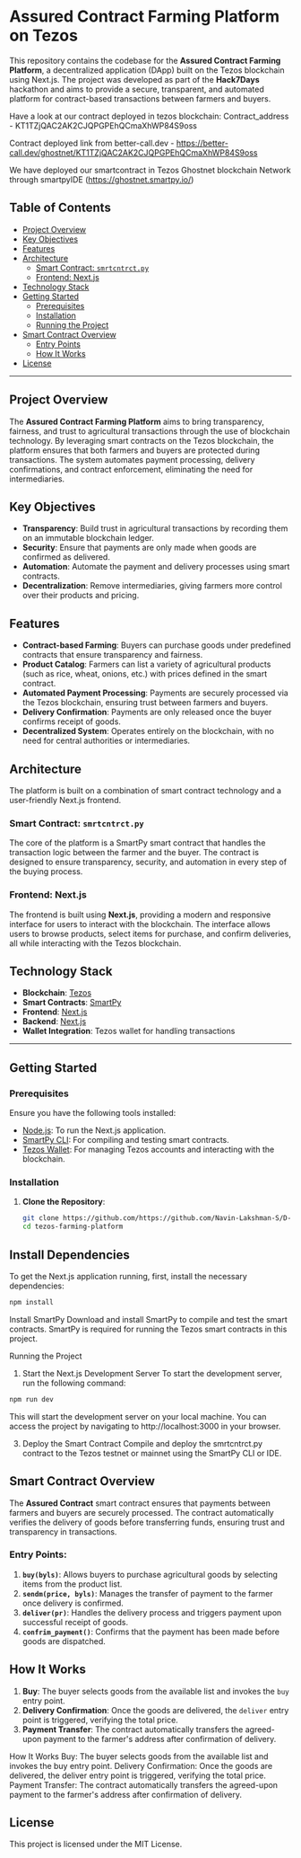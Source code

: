 
# Assured Contract Farming Platform on Tezos

This repository contains the codebase for the **Assured Contract Farming Platform**, a decentralized application (DApp) built on the Tezos blockchain using Next.js. The project was developed as part of the **Hack7Days** hackathon and aims to provide a secure, transparent, and automated platform for contract-based transactions between farmers and buyers.

Have a look at our contract deployed in tezos blockchain:
 Contract_address - KT1TZjQAC2AK2CJQPGPEhQCmaXhWP84S9oss
 
 Contract deployed link from better-call.dev - https://better-call.dev/ghostnet/KT1TZjQAC2AK2CJQPGPEhQCmaXhWP84S9oss

 We have deployed our smartcontract in Tezos Ghostnet blockchain Network through smartpyIDE (https://ghostnet.smartpy.io/)

## Table of Contents

- [Project Overview](#project-overview)
- [Key Objectives](#key-objectives)
- [Features](#features)
- [Architecture](#architecture)
  - [Smart Contract: `smrtcntrct.py`](#smart-contract-smrtcntrctpy)
  - [Frontend: Next.js](#frontend-nextjs)
- [Technology Stack](#technology-stack)
- [Getting Started](#getting-started)
  - [Prerequisites](#prerequisites)
  - [Installation](#installation)
  - [Running the Project](#running-the-project)
- [Smart Contract Overview](#smart-contract-overview)
  - [Entry Points](#entry-points)
  - [How It Works](#how-it-works)
- [License](#license)

---

## Project Overview

The **Assured Contract Farming Platform** aims to bring transparency, fairness, and trust to agricultural transactions through the use of blockchain technology. By leveraging smart contracts on the Tezos blockchain, the platform ensures that both farmers and buyers are protected during transactions. The system automates payment processing, delivery confirmations, and contract enforcement, eliminating the need for intermediaries.

## Key Objectives

- **Transparency**: Build trust in agricultural transactions by recording them on an immutable blockchain ledger.
- **Security**: Ensure that payments are only made when goods are confirmed as delivered.
- **Automation**: Automate the payment and delivery processes using smart contracts.
- **Decentralization**: Remove intermediaries, giving farmers more control over their products and pricing.

## Features

- **Contract-based Farming**: Buyers can purchase goods under predefined contracts that ensure transparency and fairness.
- **Product Catalog**: Farmers can list a variety of agricultural products (such as rice, wheat, onions, etc.) with prices defined in the smart contract.
- **Automated Payment Processing**: Payments are securely processed via the Tezos blockchain, ensuring trust between farmers and buyers.
- **Delivery Confirmation**: Payments are only released once the buyer confirms receipt of goods.
- **Decentralized System**: Operates entirely on the blockchain, with no need for central authorities or intermediaries.

## Architecture

The platform is built on a combination of smart contract technology and a user-friendly Next.js frontend.

### Smart Contract: `smrtcntrct.py`

The core of the platform is a SmartPy smart contract that handles the transaction logic between the farmer and the buyer. The contract is designed to ensure transparency, security, and automation in every step of the buying process.

### Frontend: Next.js

The frontend is built using **Next.js**, providing a modern and responsive interface for users to interact with the blockchain. The interface allows users to browse products, select items for purchase, and confirm deliveries, all while interacting with the Tezos blockchain.

## Technology Stack

- **Blockchain**: [Tezos](https://tezos.com/)
- **Smart Contracts**: [SmartPy](https://smartpy.io/)
- **Frontend**: [Next.js](https://nextjs.org/)
- **Backend**: [Next.js](https://nextjs.org/)
- **Wallet Integration**: Tezos wallet for handling transactions

---

## Getting Started

### Prerequisites

Ensure you have the following tools installed:

- [Node.js](https://nodejs.org/): To run the Next.js application.
- [SmartPy CLI](https://smartpy.io/): For compiling and testing smart contracts.
- [Tezos Wallet](https://templewallet.com/): For managing Tezos accounts and interacting with the blockchain.

### Installation

1. **Clone the Repository**:
   ```bash
   git clone https://github.com/https://github.com/Navin-Lakshman-S/D-Brains.git/tezos-farming-platform.git
   cd tezos-farming-platform


## Install Dependencies

To get the Next.js application running, first, install the necessary dependencies:

```bash
npm install
```
Install SmartPy
Download and install SmartPy to compile and test the smart contracts. SmartPy is required for running the Tezos smart contracts in this project.

Running the Project
1. Start the Next.js Development Server
To start the development server, run the following command:
```bash
npm run dev
```
This will start the development server on your local machine. You can access the project by navigating to http://localhost:3000 in your browser.

3. Deploy the Smart Contract
Compile and deploy the smrtcntrct.py contract to the Tezos testnet or mainnet using the SmartPy CLI or IDE.

## Smart Contract Overview

The **Assured Contract** smart contract ensures that payments between farmers and buyers are securely processed. The contract automatically verifies the delivery of goods before transferring funds, ensuring trust and transparency in transactions.

### Entry Points:

1. **`buy(byls)`**: Allows buyers to purchase agricultural goods by selecting items from the product list.
2. **`sendm(price, byls)`**: Manages the transfer of payment to the farmer once delivery is confirmed.
3. **`deliver(pr)`**: Handles the delivery process and triggers payment upon successful receipt of goods.
4. **`confrim_payment()`**: Confirms that the payment has been made before goods are dispatched.

## How It Works

1. **Buy**: The buyer selects goods from the available list and invokes the `buy` entry point.
2. **Delivery Confirmation**: Once the goods are delivered, the `deliver` entry point is triggered, verifying the total price.
3. **Payment Transfer**: The contract automatically transfers the agreed-upon payment to the farmer's address after confirmation of delivery.


How It Works
Buy: The buyer selects goods from the available list and invokes the buy entry point.
Delivery Confirmation: Once the goods are delivered, the deliver entry point is triggered, verifying the total price.
Payment Transfer: The contract automatically transfers the agreed-upon payment to the farmer's address after confirmation of delivery.

## License

This project is licensed under the MIT License.
